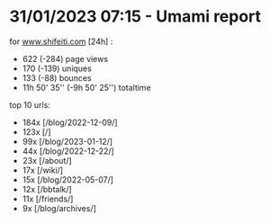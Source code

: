 # 31/01/2023 07:15 - Umami report
for www.shifeiti.com [24h] :

 - 622 (-284) page views
 - 170 (-139) uniques
 - 133 (-88) bounces
 - 11h 50' 35'' (-9h 50' 25'') totaltime


top 10 urls:
 - 184x [/blog/2022-12-09/]
 - 123x [/]
 - 99x [/blog/2023-01-12/]
 - 44x [/blog/2022-12-22/]
 - 23x [/about/]
 - 17x [/wiki/]
 - 15x [/blog/2022-05-07/]
 - 12x [/bbtalk/]
 - 11x [/friends/]
 - 9x [/blog/archives/]


